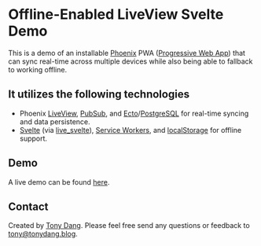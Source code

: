 # Offline-Enabled LiveView Svelte Demo

This is a demo of an installable [Phoenix](https://www.phoenixframework.org/) PWA 
([Progressive Web App](https://developer.mozilla.org/en-US/docs/Web/Progressive_web_apps)) that
can sync real-time across multiple devices while also being able to fallback to working offline.

## It utilizes the following technologies

- Phoenix [LiveView](https://github.com/phoenixframework/phoenix_live_view),
  [PubSub](https://hexdocs.pm/phoenix/channels.html#pubsub), and
  [Ecto](https://github.com/elixir-ecto/ecto/tree/v3.11.1)/[PostgreSQL](https://www.postgresql.org/)
  for real-time syncing and data persistence.
- [Svelte](https://svelte.dev/) (via [live_svelte](https://github.com/woutdp/live_svelte)),
  [Service Workers](https://developer.mozilla.org/en-US/docs/Web/API/Service_Worker_API), 
  and [localStorage](https://developer.mozilla.org/en-US/docs/Web/API/Window/localStorage) 
  for offline support.

## Demo

A live demo can be found [here](https://liveview-svelte-pwa.fly.dev/app).

## Contact

Created by [Tony Dang](https://tonydang.blog). Please feel free send any questions or feedback to
[tony@tonydang.blog](mailto:tony@tonydang.blog).
